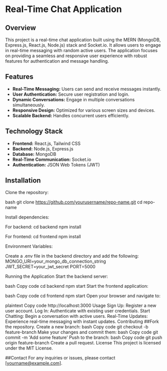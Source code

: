 # Real-Time Chat Application

## Overview

This project is a real-time chat application built using the MERN (MongoDB, Express.js, React.js, Node.js) stack and Socket.io. It allows users to engage in real-time messaging with random active users. The application focuses on providing a seamless and responsive user experience with robust features for authentication and message handling.

## Features

- **Real-Time Messaging:** Users can send and receive messages instantly.
- **User Authentication:** Secure user registration and login.
- **Dynamic Conversations:** Engage in multiple conversations simultaneously.
- **Responsive Design:** Optimized for various screen sizes and devices.
- **Scalable Backend:** Handles concurrent users efficiently.

## Technology Stack

- **Frontend:** React.js, Tailwind CSS
- **Backend:** Node.js, Express.js
- **Database:** MongoDB
- **Real-Time Communication:** Socket.io
- **Authentication:** JSON Web Tokens (JWT)

## Installation
Clone the repository:

bash
git clone https://github.com/yourusername/repo-name.git
cd repo-name

Install dependencies:

For backend:
cd backend
npm install

For frontend:
cd frontend
npm install

Environment Variables:

Create a .env file in the backend directory and add the following:
MONGO_URI=your_mongo_db_connection_string
JWT_SECRET=your_jwt_secret
PORT=5000

Running the Application
Start the backend server:

bash
Copy code
cd backend
npm start
Start the frontend application:

bash
Copy code
cd frontend
npm start
Open your browser and navigate to:

plaintext
Copy code
http://localhost:3000
Usage
Sign Up: Register a new user account.
Log In: Authenticate with existing user credentials.
Start Chatting: Begin a conversation with active users.
Real-Time Updates: Experience real-time messaging with instant updates.
Contributing
##Fork the repository.
Create a new branch:
bash
Copy code
git checkout -b feature-branch
Make your changes and commit them:
bash
Copy code
git commit -m 'Add some feature'
Push to the branch:
bash
Copy code
git push origin feature-branch
Create a pull request.
License
This project is licensed under the MIT License.

##Contact
For any inquiries or issues, please contact [yourname@example.com].
